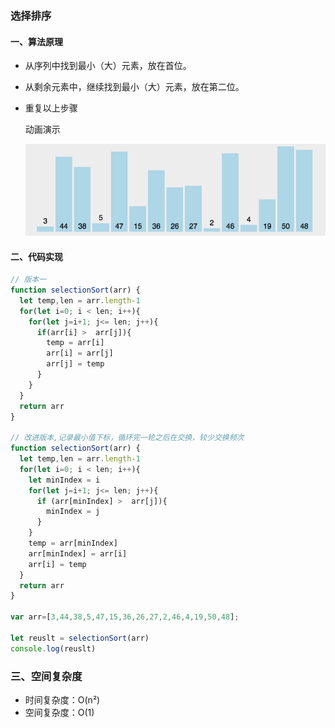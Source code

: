 ### 选择排序

#### 一、算法原理

- 从序列中找到最小（大）元素，放在首位。

- 从剩余元素中，继续找到最小（大）元素，放在第二位。

- 重复以上步骤

  动画演示

  ![selectionSort](../../../image/selectionSort.gif)

  

#### 二、代码实现

```javascript
// 版本一
function selectionSort(arr) {
  let temp,len = arr.length-1
  for(let i=0; i < len; i++){
    for(let j=i+1; j<= len; j++){
      if(arr[i] >  arr[j]){
        temp = arr[i]
        arr[i] = arr[j]
        arr[j] = temp
      }
    }
  }
  return arr
} 

// 改进版本,记录最小值下标，循环完一轮之后在交换，较少交换频次
function selectionSort(arr) {
  let temp,len = arr.length-1
  for(let i=0; i < len; i++){
    let minIndex = i
    for(let j=i+1; j<= len; j++){
      if (arr[minIndex] >  arr[j]){
        minIndex = j
      }
    }
    temp = arr[minIndex]
    arr[minIndex] = arr[i]
    arr[i] = temp
  }
  return arr
} 

var arr=[3,44,38,5,47,15,36,26,27,2,46,4,19,50,48];

let reuslt = selectionSort(arr)
console.log(reuslt)
```

### 三、空间复杂度

- 时间复杂度：O(n²)
- 空间复杂度：O(1)